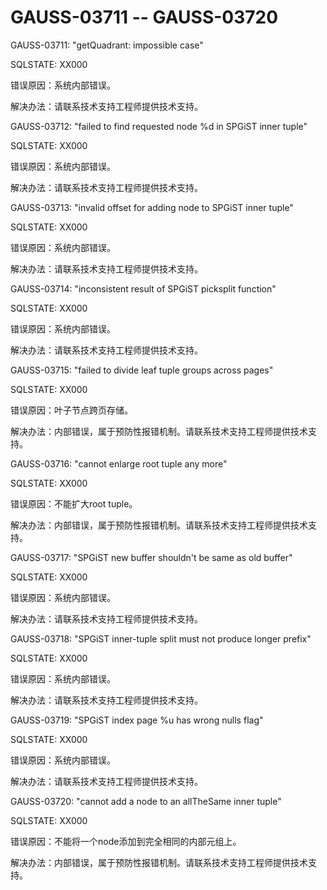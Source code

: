 # GAUSS-03711 -- GAUSS-03720<a name="ZH-CN_TOPIC_0302072947"></a>

GAUSS-03711: "getQuadrant: impossible case"

SQLSTATE: XX000

错误原因：系统内部错误。

解决办法：请联系技术支持工程师提供技术支持。

GAUSS-03712: "failed to find requested node %d in SPGiST inner tuple"

SQLSTATE: XX000

错误原因：系统内部错误。

解决办法：请联系技术支持工程师提供技术支持。

GAUSS-03713: "invalid offset for adding node to SPGiST inner tuple"

SQLSTATE: XX000

错误原因：系统内部错误。

解决办法：请联系技术支持工程师提供技术支持。

GAUSS-03714: "inconsistent result of SPGiST picksplit function"

SQLSTATE: XX000

错误原因：系统内部错误。

解决办法：请联系技术支持工程师提供技术支持。

GAUSS-03715: "failed to divide leaf tuple groups across pages"

SQLSTATE: XX000

错误原因：叶子节点跨页存储。

解决办法：内部错误，属于预防性报错机制。请联系技术支持工程师提供技术支持。

GAUSS-03716: "cannot enlarge root tuple any more"

SQLSTATE: XX000

错误原因：不能扩大root tuple。

解决办法：内部错误，属于预防性报错机制。请联系技术支持工程师提供技术支持。

GAUSS-03717: "SPGiST new buffer shouldn't be same as old buffer"

SQLSTATE: XX000

错误原因：系统内部错误。

解决办法：请联系技术支持工程师提供技术支持。

GAUSS-03718: "SPGiST inner-tuple split must not produce longer prefix"

SQLSTATE: XX000

错误原因：系统内部错误。

解决办法：请联系技术支持工程师提供技术支持。

GAUSS-03719: "SPGiST index page %u has wrong nulls flag"

SQLSTATE: XX000

错误原因：系统内部错误。

解决办法：请联系技术支持工程师提供技术支持。

GAUSS-03720: "cannot add a node to an allTheSame inner tuple"

SQLSTATE: XX000

错误原因：不能将一个node添加到完全相同的内部元组上。

解决办法：内部错误，属于预防性报错机制。请联系技术支持工程师提供技术支持。

